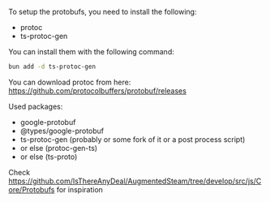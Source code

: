 To setup the protobufs, you need to install the following:
- protoc
- ts-protoc-gen

You can install them with the following command:
```bash
bun add -d ts-protoc-gen
```

You can download protoc from here: https://github.com/protocolbuffers/protobuf/releases

Used packages:
- google-protobuf
- @types/google-protobuf
- ts-protoc-gen (probably or some fork of it or a post process script)
- or else (protoc-gen-ts)
- or else (ts-proto)

Check https://github.com/IsThereAnyDeal/AugmentedSteam/tree/develop/src/js/Core/Protobufs for inspiration